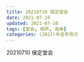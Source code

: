 ```yaml
---
title: 20210710 保定堂会 
date: 2021-07-10
updated: 2021-07-10
tags: [堂会, 相声, 高峰] 
categories: (2021)辛丑年场次 
---
```

20210710 保定堂会 




